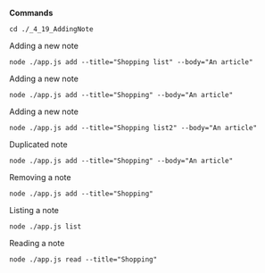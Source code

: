 **Commands**

`cd ./_4_19_AddingNote`

Adding a new note

`node ./app.js add --title="Shopping list" --body="An article"`

Adding a new note

`node ./app.js add --title="Shopping" --body="An article"`

Adding a new note

`node ./app.js add --title="Shopping list2" --body="An article"`

Duplicated note

`node ./app.js add --title="Shopping" --body="An article"`

Removing a note

`node ./app.js add --title="Shopping"`

Listing a note

`node ./app.js list`

Reading a note

`node ./app.js read --title="Shopping"`